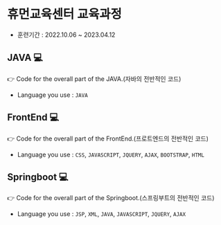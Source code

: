# 휴먼교육센터 교육과정
- 훈련기간 : 2022.10.06 ~ 2023.04.12


## JAVA 💻 
:point_right: Code for the overall part of the JAVA.(자바의 전반적인 코드)
- Language you use : `JAVA` 


## FrontEnd 💻
:point_right: Code for the overall part of the FrontEnd.(프로트엔드의 전반적인 코드)
- Language you use : `CSS`, `JAVASCRIPT`, `JQUERY`, `AJAX`, `BOOTSTRAP`, `HTML`


## Springboot 💻
:point_right: Code for the overall part of the Springboot.(스프링부트의 전반적인 코드)
- Language you use : `JSP`, `XML`, `JAVA`, `JAVASCRIPT`, `JQUERY`, `AJAX`

